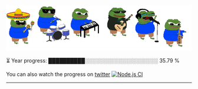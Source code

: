<div align="center">
  <img src="/.github/img/5e51b3b0337309d672efd94c.gif">
</div>

⏳ Year progress: ██████████░░░░░░░░░░░░░░░░░░░░ 35.79 %

You can also watch the progress on [twitter](https://twitter.com/year_progress) [![Node.js CI](https://github.com/thatoranzhevyy/thatoranzhevyy/actions/workflows/node.js.yml/badge.svg?branch=master&event=schedule)](https://github.com/thatoranzhevyy/thatoranzhevyy/actions/workflows/node.js.yml)

---


